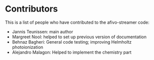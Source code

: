 # Contributors

This is a list of people who have contributed to the afivo-streamer code:

* Jannis Teunissen: main author
* Margreet Nool: helped to set up previous version of documentation
* Behnaz Bagheri: General code testing; improving Helmholtz photoionization
* Alejandro Malagon: Helped to implement the chemistry part


